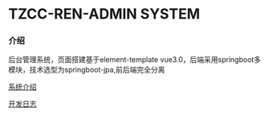 # TZCC-REN-ADMIN SYSTEM 


### 介绍

后台管理系统，页面搭建基于element-template vue3.0，后端采用springboot多模块，技术选型为springboot-jpa,前后端完全分离


[系统介绍](http://mp.weixin.qq.com/s?__biz=MzU1Nzc2NTM1MA==&mid=100000159&idx=1&sn=ae709de837e3b7c09ba43f6b4dee2c6b&chksm=7c3186164b460f00b00bf0eb771c8980c61461d0d867eef47628a8c24987c8bf5d19715cb0a5&scene=18#wechat_redirect)

[开发日志](http://mp.weixin.qq.com/s?__biz=MzU1Nzc2NTM1MA==&mid=100000169&idx=1&sn=bd8f7b3e0a3f4385cc5f27fc15adfd77&chksm=7c3186204b460f36a4291902bac3a64a3389b99c75c5d03e22d3c94d5d3ccf55c8a65433b2a3&scene=18#wechat_redirect)